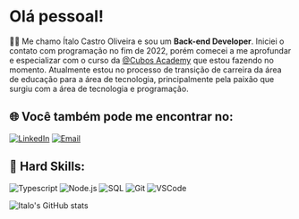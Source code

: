 # Olá pessoal!

👨‍💻 Me chamo Ítalo Castro Oliveira e sou um **Back-end Developer**. Iniciei o contato com programação no fim de 2022,  porém comecei a me aprofundar e especializar com o curso da [@Cubos Academy](https://cubos.academy/) que estou fazendo no momento. Atualmente estou no processo de transição de carreira da área de educação para a área de tecnologia, principalmente pela paixão que surgiu com a área de tecnologia e programação.

## :globe_with_meridians: Você também pode me encontrar no:
[![LinkedIn](https://img.shields.io/badge/LinkedIn-0077B5?style=for-the-badge&logo=linkedin&logoColor=white)](https://www.linkedin.com/in/italocastrooliveira/)
<a href="mailto:devitalooliveira@gmail.com">![Email](https://img.shields.io/badge/Gmail-D14836?style=for-the-badge&logo=gmail&logoColor=white)</a>

## :rotating_light:	Hard Skills:

![Typescript](https://img.shields.io/badge/TypeScript-007ACC?style=for-the-badge&logo=typescript&logoColor=white
)
![Node.js](https://img.shields.io/badge/Node%20js-339933?style=for-the-badge&logo=nodedotjs&logoColor=white
) 
![SQL](https://img.shields.io/badge/PostgreSQL-316192?style=for-the-badge&logo=postgresql&logoColor=white)
![Git](https://img.shields.io/badge/GIT-E44C30?style=for-the-badge&logo=git&logoColor=white)
![VSCode](https://img.shields.io/badge/VSCode-0078D4?style=for-the-badge&logo=visual%20studio%20code&logoColor=white)


![Italo's GitHub stats](https://github-readme-stats.vercel.app/api?username=devItaloO&show_icons=true&theme:dracula)

